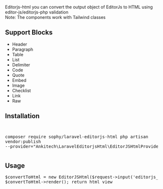 Editorjs-html you can convert the output object of EditorJs to HTML using editor-js/editorjs-php validation
<br>
Note: The components work with Tailwind classes

<h2>Support Blocks</h2>

<ul>
  <li>Header</li>
  <li>Paragraph</li>
  <li>Table</li>
  <li>List</li>
  <li>Delimiter</li>
  <li>Code</li>
  <li>Quote</li>
  <li>Embed</li>
  <li>Image</li>
  <li>Checklist</li>
  <li>Link</li>
  <li>Raw</li>
</ul>

<h2>Installation</h2>
<pre>

composer require sophy/laravel-editorjs-html
php artisan vendor:publish --provider="Ankitech\LaravelEditorjsHtml\EditorJSHtmlProvider"
</pre>

<h2>Usage</h2>
<pre>
$convertToHtml = new EditorJSHtml($request->input('editorjs_data'));
$convertToHtml->render(); return html view
</pre>
